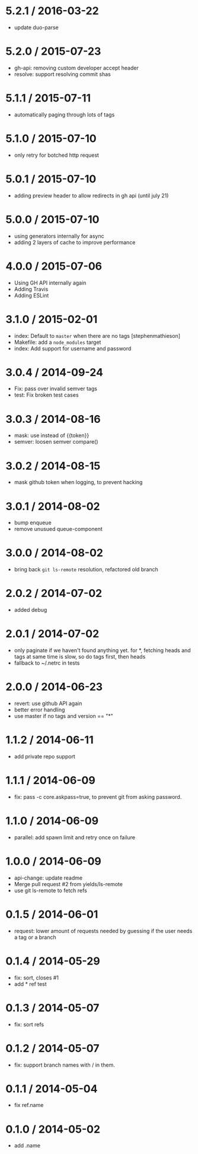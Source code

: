 
5.2.1 / 2016-03-22
==================

  * update duo-parse

5.2.0 / 2015-07-23
==================

  * gh-api: removing custom developer accept header
  * resolve: support resolving commit shas

5.1.1 / 2015-07-11
==================

  * automatically paging through lots of tags

5.1.0 / 2015-07-10
==================

  * only retry for botched http request

5.0.1 / 2015-07-10
==================

  * adding preview header to allow redirects in gh api (until july 21)

5.0.0 / 2015-07-10
==================

  * using generators internally for async
  * adding 2 layers of cache to improve performance

4.0.0 / 2015-07-06
==================

  * Using GH API internally again
  * Adding Travis
  * Adding ESLint

3.1.0 / 2015-02-01
==================

  * index: Default to `master` when there are no tags [stephenmathieson]
  * Makefile: add a `node_modules` target
  * index: Add support for username and password


3.0.4 / 2014-09-24
==================

 * Fix: pass over invalid semver tags
 * test: Fix broken test cases

3.0.3 / 2014-08-16
==================

 * mask: use <token> instead of {{token}}
 * semver: loosen semver compare()

3.0.2 / 2014-08-15
==================

 * mask github token when logging, to prevent hacking

3.0.1 / 2014-08-02
==================

 * bump enqueue
 * remove unusued queue-component

3.0.0 / 2014-08-02
==================

 * bring back `git ls-remote` resolution, refactored old branch

2.0.2 / 2014-07-02
==================

 * added debug

2.0.1 / 2014-07-02
==================

 * only paginate if we haven't found anything yet. for *, fetching heads and tags at same time is slow, so do tags first, then heads
 * fallback to ~/.netrc in tests

2.0.0 / 2014-06-23
==================

 * revert: use github API again
 * better error handling
 * use master if no tags and version == "*"

1.1.2 / 2014-06-11
==================

 * add private repo support

1.1.1 / 2014-06-09
==================

 * fix: pass -c core.askpass=true, to prevent git from asking password.

1.1.0 / 2014-06-09
==================

 * parallel: add spawn limit and retry once on failure

1.0.0 / 2014-06-09
==================

 * api-change: update readme
 * Merge pull request #2 from yields/ls-remote
 * use git ls-remote to fetch refs

0.1.5 / 2014-06-01
==================

 * request: lower amount of requests needed by guessing if the user needs a tag or a branch

0.1.4 / 2014-05-29
==================

 * fix: sort, closes #1
 * add * ref test

0.1.3 / 2014-05-07
==================

 * fix: sort refs

0.1.2 / 2014-05-07
==================

 * fix: support branch names with / in them.

0.1.1 / 2014-05-04
==================

 * fix ref.name

0.1.0 / 2014-05-02
==================

 * add .name
